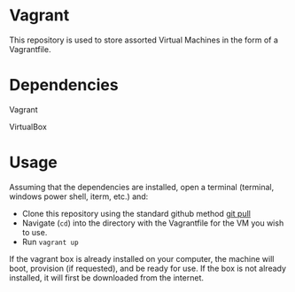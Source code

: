 Vagrant
=======

This repository is used to store assorted Virtual Machines in the form of a Vagrantfile.

Dependencies
============

Vagrant

VirtualBox

Usage
=======
Assuming that the dependencies are installed, open a terminal (terminal, windows power shell, iterm, etc.) and:

* Clone this repository using the standard github method [git pull](http://git-scm.com/book/en/Git-Basics-Getting-a-Git-Repository#Cloning-an-Existing-Repository)
* Navigate (`cd`) into the directory with the Vagrantfile for the VM you wish to use.
* Run `vagrant up`

If the vagrant box is already installed on your computer, the machine will boot, provision (if requested), and be ready for use.  If the box is not already installed, it will first be downloaded from the internet.
